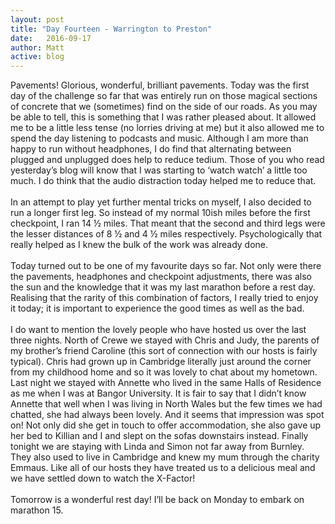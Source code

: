 ```yaml
---
layout: post
title: "Day Fourteen - Warrington to Preston"
date:   2016-09-17
author: Matt
active: blog
---
```

Pavements! Glorious, wonderful, brilliant pavements. Today was the first day of the challenge so far that was entirely run on those magical sections of concrete that we (sometimes) find on the side of our roads. As you may be able to tell, this is something that I was rather pleased about. It allowed me to be a little less tense (no lorries driving at me) but it also allowed me to spend the day listening to podcasts and music. Although I am more than happy to run without headphones, I do find that alternating between plugged and unplugged does help to reduce tedium. Those of you who read yesterday’s blog will know that I was starting to ‘watch watch’ a little too much. I do think that the audio distraction today helped me to reduce that. 
<BR><BR>
In an attempt to play yet further mental tricks on myself, I also decided to run a longer first leg. So instead of my normal 10ish miles before the first checkpoint, I ran 14 ½ miles. That meant that the second and third legs were the lesser distances of 8 ½ and 4 ½ miles respectively. Psychologically that really helped as I knew the bulk of the work was already done. 
<BR><BR>
Today turned out to be one of my favourite days so far. Not only were there the pavements, headphones and checkpoint adjustments, there was also the sun and the knowledge that it was my last marathon before a rest day. Realising that the rarity of this combination of factors, I really tried to enjoy it today; it is important to experience the good times as well as the bad. 
<BR><BR>
I do want to mention the lovely people who have hosted us over the last three nights. North of Crewe we stayed with Chris and Judy, the parents of my brother’s friend Caroline (this sort of connection with our hosts is fairly typical). Chris had grown up in Cambridge literally just around the corner from my childhood home and so it was lovely to chat about my hometown. Last night we stayed with Annette who lived in the same Halls of Residence as me when I was at Bangor University. It is fair to say that I didn’t know Annette that well when I was living in North Wales but the few times we had chatted, she had always been lovely. And it seems that impression was spot on! Not only did she get in touch to offer accommodation, she also gave up her bed to Killian and I and slept on the sofas downstairs instead. Finally tonight we are staying with Linda and Simon not far away from Burnley. They also used to live in Cambridge and knew my mum through the charity Emmaus. Like all of our hosts they have treated us to a delicious meal and we have settled down to watch the X-Factor! 
<BR><BR>
Tomorrow is a wonderful rest day! I’ll be back on Monday to embark on marathon 15. 
